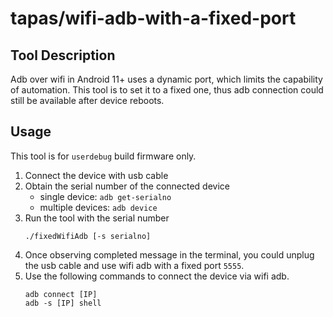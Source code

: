 # tapas/wifi-adb-with-a-fixed-port

## Tool Description
Adb over wifi in Android 11+ uses a dynamic port, which limits the capability of automation.
This tool is to set it to a fixed one, thus adb connection could still be available after device reboots.

## Usage
This tool is for `userdebug` build firmware only.
1. Connect the device with usb cable
2. Obtain the serial number of the connected device
    - single device: `adb get-serialno`
    - multiple devices: `adb device`
3. Run the tool with the serial number
    ```
    ./fixedWifiAdb [-s serialno]
    ```
4. Once observing completed message in the terminal, you could unplug the usb cable and use wifi adb with a fixed port `5555`.
5. Use the following commands to connect the device via wifi adb.
    ```
    adb connect [IP]
    adb -s [IP] shell
    ```
